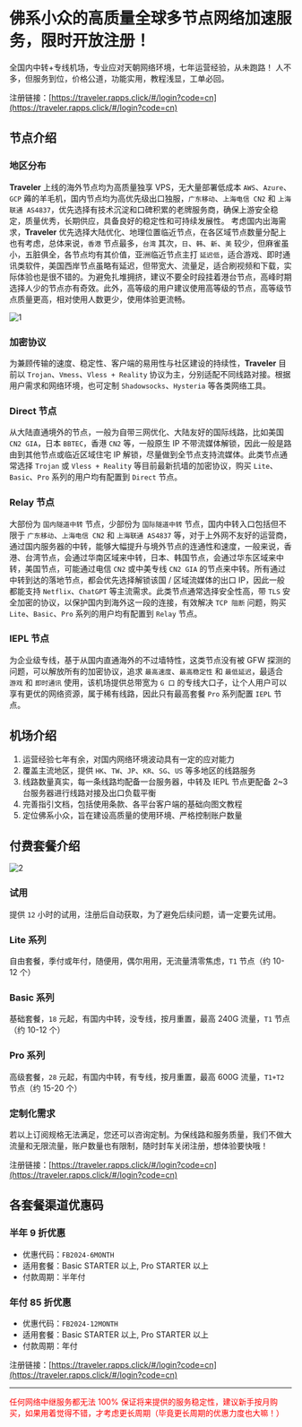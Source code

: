 # 佛系小众的高质量全球多节点网络加速服务，限时开放注册！

全国内中转+专线机场，专业应对天朝网络环境，七年运营经验，从未跑路！
人不多，但服务到位，价格公道，功能实用，教程浅显，工单必回。

注册链接：[https://traveler.rapps.click/#/login?code=cn](https://traveler.rapps.click/#/login?code=cn)

## 节点介绍
### 地区分布
**Traveler** 上线的海外节点均为高质量独享 VPS，无大量部署低成本 `AWS`、`Azure`、`GCP` 薅的羊毛机，国内节点均为高优先级出口独服，`广东移动`、`上海电信 CN2` 和 `上海联通 AS4837`，优先选择有技术沉淀和口碑积累的老牌服务商，确保上游安全稳定，质量优秀，长期供应，具备良好的稳定性和可持续发展性。
考虑国内出海需求，**Traveler** 优先选择大陆优化、地理位置临近节点，在各区域节点数量分配上也有考虑，总体来说，`香港` 节点最多，`台湾` 其次，`日`、`韩`、`新`、`美` 较少，但麻雀虽小，五脏俱全，各节点均有其价值，亚洲临近节点主打 `延迟低`，适合游戏、即时通讯类软件，美国西岸节点虽略有延迟，但带宽大、流量足，适合刷视频和下载，实际体验也是很不错的。为避免扎堆拥挤，建议不要全时段挂着港台节点，高峰时期选择人少的节点亦有奇效。此外，高等级的用户建议使用高等级的节点，高等级节点质量更高，相对使用人数更少，使用体验更流畅。

![1](https://travelercn.github.io/image/1.png)

### 加密协议
为兼顾传输的速度、稳定性、客户端的易用性与社区建设的持续性，**Traveler** 目前以 `Trojan`、`Vmess`、`Vless + Reality` 协议为主，分别适配不同线路对接。根据用户需求和网络环境，也可定制 `Shadowsocks`、`Hysteria` 等各类网络工具。

### Direct 节点
从大陆直通境外的节点，一般为自带三网优化、大陆友好的国际线路，比如美国 `CN2 GIA`，日本 `BBTEC`，香港 `CN2` 等，一般原生 IP 不带流媒体解锁，因此一般是路由到其他节点或临近区域住宅 IP 解锁，尽量做到全节点支持流媒体。此类节点通常选择 `Trojan` 或 `Vless + Reality` 等目前最新抗墙的加密协议，购买 `Lite`、`Basic`、`Pro` 系列的用户均有配置到 `Direct` 节点。

### Relay 节点
大部份为 `国内隧道中转` 节点，少部份为 `国际隧道中转` 节点，国内中转入口包括但不限于 `广东移动`、`上海电信 CN2` 和 `上海联通 AS4837` 等，对于上外网不友好的运营商，通过国内服务器的中转，能够大幅提升与境外节点的连通性和速度，一般来说，香港、台湾节点，会通过华南区域来中转，日本、韩国节点，会通过华东区域来中转，美国节点，可能通过电信 `CN2` 或中美专线 `CN2 GIA` 的节点来中转。所有通过中转到达的落地节点，都会优先选择解锁该国 / 区域流媒体的出口 IP，因此一般都能支持 `Netflix`、`ChatGPT` 等主流需求。此类节点通常选择安全性高，带 `TLS` 安全加密的协议，以保护国内到海外这一段的连接，有效解决 `TCP 阻断` 问题，购买 `Lite`、`Basic`、`Pro` 系列的用户均有配置到 `Relay` 节点。

### IEPL 节点
为企业级专线，基于从国内直通海外的不过墙特性，这类节点没有被 GFW 探测的问题，可以解放所有的加密协议，追求 `最高速度`、`最高稳定性` 和 `最低延迟`，最适合 `游戏` 和 `即时通讯` 使用，该机场提供总带宽为 `G 口` 的专线大口子，让个人用户可以享有更优的网络资源，属于稀有线路，因此只有最高套餐 `Pro` 系列配置 `IEPL` 节点。


## 机场介绍
1. 运营经验七年有余，对国内网络环境波动具有一定的应对能力
2. 覆盖主流地区，提供 `HK`、`TW`、`JP`、`KR`、`SG`、`US` 等多地区的线路服务
3. 线路数量真实，每一条线路均配备一台服务器，中转及 IEPL 节点更配备 2~3 台服务器进行线路对接及出口负载平衡
4. 完善指引文档，包括使用条款、各平台客户端的基础向图文教程
5. 定位佛系小众，旨在建设高质量的使用环境、严格控制账户数量

## 付费套餐介绍

![2](https://travelercn.github.io/image/2.png)

### 试用
提供 `12` 小时的试用，注册后自动获取，为了避免后续问题，请一定要先试用。

### Lite 系列
自由套餐，季付或年付，随便用，偶尔用用，无流量清零焦虑，`T1` 节点（约 10-12 个）

### Basic 系列
基础套餐，`18` 元起，有国内中转，没专线，按月重置，最高 240G 流量，`T1` 节点（约 10-12 个）

### Pro 系列
高级套餐，`28` 元起，有国内中转，有专线，按月重置，最高 600G 流量，`T1+T2` 节点（约 15-20 个）

### 定制化需求
若以上订阅规格无法满足，您还可以咨询定制。为保线路和服务质量，我们不做大流量和无限流量，账户数量也有限制，随时封车关闭注册，想体验要快哦！

注册链接：[https://traveler.rapps.click/#/login?code=cn](https://traveler.rapps.click/#/login?code=cn)

## 各套餐渠道优惠码

### 半年 9 折优惠
- 优惠代码：`FB2024-6MONTH`
- 适用套餐：Basic STARTER 以上, Pro STARTER 以上
- 付款周期：半年付

### 年付 85 折优惠
- 优惠代码：`FB2024-12MONTH`
- 适用套餐：Basic STARTER 以上, Pro STARTER 以上
- 付款周期：年付

注册链接：[https://traveler.rapps.click/#/login?code=cn](https://traveler.rapps.click/#/login?code=cn)

---
<font color=red>任何网络中继服务都无法 100% 保证将来提供的服务稳定性，建议新手按月购买，如果用着觉得不错，才考虑更长周期（毕竟更长周期的优惠力度也大嘛！）</font>

